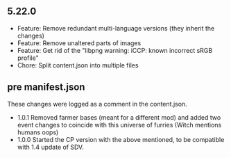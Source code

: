 ## 5.22.0

- Feature: Remove redundant multi-language versions (they inherit the changes)
- Feature: Remove unaltered parts of images
- Feature: Get rid of the "libpng warning: iCCP: known incorrect sRGB profile"
- Chore: Split content.json into multiple files

## pre manifest.json

These changes were logged as a comment in the content.json.

- 1.0.1 Removed farmer bases (meant for a different mod) and added two event changes to coincide with this universe of furries (Witch mentions humans oops)
- 1.0.0 Started the CP version with the above mentioned, to be compatible with 1.4 update of SDV.